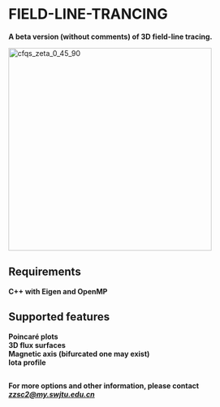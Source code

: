 ﻿# FIELD-LINE-TRANCING
**A beta version (without comments) of 3D field-line tracing.**  
  
<img src="https://github.com/zzsc2222/field_line_tracing/blob/main/CFQS_poincar%C3%A9_plots.png" width="400" height="400" alt="cfqs_zeta_0_45_90"/>  

## Requirements  
**C++ with Eigen and OpenMP**  

## Supported features  
**Poincaré plots**  
**3D flux surfaces**  
**Magnetic axis (bifurcated one may exist)**  
**Iota profile**  
##
**For more options and other information, please contact *zzsc2@my.swjtu.edu.cn***  
